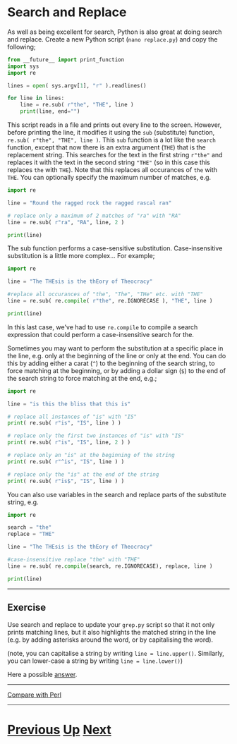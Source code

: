 ---
---

# Search and Replace

As well as being excellent for search, Python is also great at doing search and replace. Create a new Python script (`nano replace.py`) and copy the following;

```python
from __future__ import print_function
import sys
import re

lines = open( sys.argv[1], "r" ).readlines()

for line in lines:
    line = re.sub( r"the", "THE", line )
    print(line, end="")
```

This script reads in a file and prints out every line to the screen. However, before printing the line, it modifies it using the `sub` (substitute) function, `re.sub( r"the", "THE", line )`. This `sub` function is a lot like the `search` function, except that now there is an extra argument (`THE`) that is the replacement string. This searches for the text in the first string `r"the"` and replaces it with the text in the second string `"THE"` (so in this case this replaces `the` with `THE`). Note that this replaces all occurances of `the` with `THE`. You can optionally specify the maximum number of matches, e.g.

```python
import re

line = "Round the ragged rock the ragged rascal ran"

# replace only a maximum of 2 matches of "ra" with "RA"
line = re.sub( r"ra", "RA", line, 2 )

print(line)
```

The sub function performs a case-sensitive substitution. Case-insensitive substitution is a little more complex... For example;

```python
import re

line = "The THEsis is the thEory of Theocracy"

#replace all occurances of "the", "The", "THe" etc. with "THE"
line = re.sub( re.compile( r"the", re.IGNORECASE ), "THE", line )

print(line)
```

In this last case, we've had to use `re.compile` to compile a search expression that could perform a case-insensitive search for the.

Sometimes you may want to perform the substitution at a specific place in the line, e.g. only at the beginning of the line or only at the end. You can do this by adding either a carat (`^`) to the beginning of the search string, to force matching at the beginning, or by adding a dollar sign (`$`) to the end of the search string to force matching at the end, e.g.;

```python
import re

line = "is this the bliss that this is"

# replace all instances of "is" with "IS"
print( re.sub( r"is", "IS", line ) )

# replace only the first two instances of "is" with "IS"
print( re.sub( r"is", "IS", line, 2 ) )

# replace only an "is" at the beginning of the string
print( re.sub( r"^is", "IS", line ) )

# replace only the "is" at the end of the string
print( re.sub( r"is$", "IS", line ) )
```

You can also use variables in the search and replace parts of the substitute string, e.g.

```python
import re

search = "the"
replace = "THE"

line = "The THEsis is the thEory of Theocracy"

#case-insensitive replace "the" with "THE"
line = re.sub( re.compile(search, re.IGNORECASE), replace, line )

print(line)
```

***

## Exercise

Use search and replace to update your `grep.py` script so that it not only prints matching lines, but it also highlights the matched string in the line (e.g. by adding asterisks around the word, or by capitalising the word).

(note, you can capitalise a string by writing `line = line.upper()`. Similarly, you can lower-case a string by writing `line = line.lower()`)

Here a possible [answer](replacing_answer.md).

***

[Compare with Perl](../beginning_perl/replacing.md)

***

# [Previous](searching.md) [Up](README.md) [Next](running.md)
